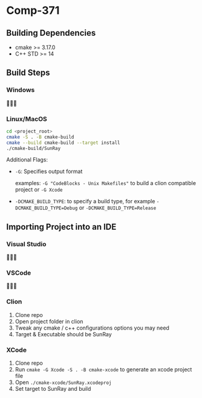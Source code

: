 # Comp-371

## Building Dependencies

* cmake >= 3.17.0
* C++ STD >= 14

## Build Steps

### Windows
🤷‍🤷‍🤷‍

### Linux/MacOS

```bash
cd <project_root>
cmake -S . -B cmake-build
cmake --build cmake-build --target install
./cmake-build/SunRay
```

Additional Flags:
* `-G`: Specifies output format
  
  examples: `-G "CodeBlocks - Unix Makefiles"` to build a clion compatible project or `-G Xcode`
  

* `-DCMAKE_BUILD_TYPE`: to specify a build type, for example `-DCMAKE_BUILD_TYPE=Debug` or `-DCMAKE_BUILD_TYPE=Release`

## Importing Project into an IDE
### Visual Studio
🤷‍🤷‍🤷‍

### VSCode
🤷‍🤷‍🤷‍

### Clion 

1. Clone repo
1. Open project folder in clion
1. Tweak any cmake / c++ configurations options you may need
1. Target & Executable should be SunRay

### XCode 

1. Clone repo
1. Run `cmake -G Xcode -S . -B cmake-xcode` to generate an xcode project file
1. Open `./cmake-xcode/SunRay.xcodeproj`
1. Set target to SunRay and build